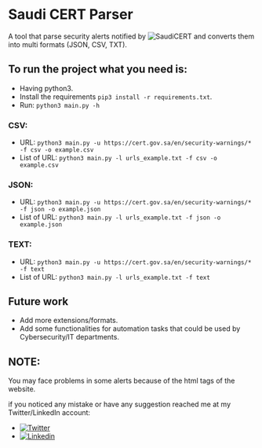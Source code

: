 # Saudi CERT Parser
A tool that parse security alerts notified by ![SaudiCERT](https://cert.gov.sa/) and converts them into multi formats (JSON, CSV, TXT).

## To run the project what you need is:
- Having python3.
- Install the requirements ```pip3 install -r requirements.txt```.
- Run: ```python3 main.py -h```

### CSV:
- URL: ```python3 main.py -u https://cert.gov.sa/en/security-warnings/*  -f csv -o example.csv```
- List of URL: ```python3 main.py -l urls_example.txt -f csv -o example.csv```

### JSON:
- URL: ```python3 main.py -u https://cert.gov.sa/en/security-warnings/*  -f json -o example.json```
- List of URL: ```python3 main.py -l urls_example.txt -f json -o example.json```
 
### TEXT:
- URL: ```python3 main.py -u https://cert.gov.sa/en/security-warnings/*  -f text```
- List of URL: ```python3 main.py -l urls_example.txt -f text```

## Future work
- Add more extensions/formats.
- Add some functionalities for automation tasks that could be used by Cybersecurity/IT departments.

## NOTE:
You may face problems in some alerts because of the html tags of the website.

if you noticed any mistake or have any suggestion reached me at my Twitter/LinkedIn account:
- [![Twitter](https://img.shields.io/twitter/follow/MHMDQi?style=social)](https://twitter.com/intent/follow?screen_name=MHMDQi)
- [![Linkedin](https://img.shields.io/badge/LinkedIn-0077B5?style=for-the-badge&logo=linkedin&logoColor=white)](https://www.linkedin.com/in/mhmdqi/)
